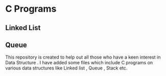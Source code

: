 # C Programs

## Linked List
## Queue

This repository is created to help out all those who have a keen interest in Data Structure . I have added some files which include C programs on various data structures like Linked list , Queue , Stack etc.
